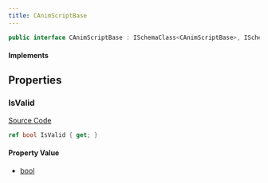 ```yaml
---
title: CAnimScriptBase
---
```


```csharp
public interface CAnimScriptBase : ISchemaClass<CAnimScriptBase>, ISchemaField, ISchemaClass, INativeHandle
```

#### Implements

## Properties

### IsValid

[Source Code](https://github.com/swiftly-solution/swiftlys2/blob/main/managed/src/SwiftlyS2.Generated/Schemas/Interfaces/CAnimScriptBase.cs#L17)

```csharp
ref bool IsValid { get; }
```

#### Property Value

- [bool](https://learn.microsoft.com/dotnet/api/system.boolean)

